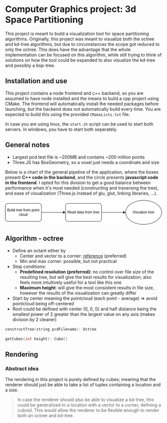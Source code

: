 # Computer Graphics project: 3d Space Partitioning

This project is meant to build a visualization tool for space partitioning algorithms. Originally, this project was meant to visualize both the octree and kd-tree algorithms, but due to circumstances the scope got reduced to only the octree. This does have the advantage that the whole implementation can be focused on this algorithm, while still trying to think of solutions on how the tool could be expanded to also visualize the kd-tree and possibly a bsp-tree.

## Installation and use

This project contains a node frontend and c++ backend, so you are assumed to have node installed and the means to build a cpp project using CMake. The frontend will automatically install the needed packages before launching, but the backend does not automatically build every time. You are expected to build this using the provided `CMakeLists.txt` file.

In case you are using linux, the `start.sh` script can be used to start both servers. In windows, you have to start both seperately.

## General notes

- Largest pcd test file is ~200MB and contains ~200 million points
- Three.JS has BoxGeometry, so a voxel just needs a coordinate and size

Below is a chart of the general pipeline of the application, where the boxes present **C++ code in the backend**, and the circle presents **javascript code in the frontend**. I opted for this division to get a good balance between performance when it's most needed (constructing and traversing the tree), and ease of visualization (Three.js instead of glu, glut, linking libraries, ...).

![flow](flow.png)

## Algorithm - octree

- Define an octant either by
  - Center and vector to a corner: [reference](https://github.com/brandonpelfrey/SimpleOctree/blob/master/Octree.h) (preferred)
  - Min and max corner: possible, but not practical
- Stop conditions:
  - **Predefined resolution (preferred)**: no control over file size of the resulting tree, but will give the best results for visualization; also feels more intuitively useful for a tool like this one
  - **Maximum height**: will give the most consistent results in file size, however the results of the visualization can greatly differ
- Start by center meaning the pointcloud (each point - average) => avoid pointcloud being off-centered
- Root could be defined with center (0, 0, 0) and half distance being the smallest power of 2 greater than the largest value on any axis (makes division by 2 cleaner)

```c++
constructTree(string pcdFilename): Octree
```

```c++
getCubes(int height): Cube[]
```

## Rendering

### Abstract idea

The rendering in this project is purely defined by cubes; meaning that the renderer should just be able to take a list of tuples containing a location and a size.

> In case the renderer should also be able to visualize a kd-tree, this could be generalized to a location with a vector to a corner, defining a cuboid. This would allow the renderer to be flexible enough to render both an octree and kd-tree.
